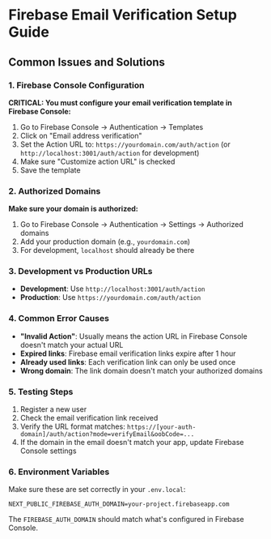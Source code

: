# Firebase Email Verification Setup Guide

## Common Issues and Solutions

### 1. Firebase Console Configuration

**CRITICAL: You must configure your email verification template in Firebase Console:**

1. Go to Firebase Console → Authentication → Templates
2. Click on "Email address verification"
3. Set the Action URL to: `https://yourdomain.com/auth/action` (or `http://localhost:3001/auth/action` for development)
4. Make sure "Customize action URL" is checked
5. Save the template

### 2. Authorized Domains

**Make sure your domain is authorized:**

1. Go to Firebase Console → Authentication → Settings → Authorized domains
2. Add your production domain (e.g., `yourdomain.com`)
3. For development, `localhost` should already be there

### 3. Development vs Production URLs

- **Development**: Use `http://localhost:3001/auth/action`
- **Production**: Use `https://yourdomain.com/auth/action`

### 4. Common Error Causes

- **"Invalid Action"**: Usually means the action URL in Firebase Console doesn't match your actual URL
- **Expired links**: Firebase email verification links expire after 1 hour
- **Already used links**: Each verification link can only be used once
- **Wrong domain**: The link domain doesn't match your authorized domains

### 5. Testing Steps

1. Register a new user
2. Check the email verification link received
3. Verify the URL format matches: `https://[your-auth-domain]/auth/action?mode=verifyEmail&oobCode=...`
4. If the domain in the email doesn't match your app, update Firebase Console settings

### 6. Environment Variables

Make sure these are set correctly in your `.env.local`:

```env
NEXT_PUBLIC_FIREBASE_AUTH_DOMAIN=your-project.firebaseapp.com
```

The `FIREBASE_AUTH_DOMAIN` should match what's configured in Firebase Console.

